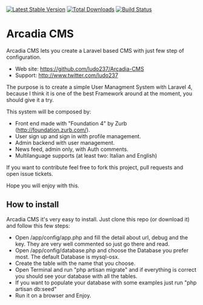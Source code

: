 [![Latest Stable Version](https://poser.pugx.org/ludo237/laravel-boilerplate/v/stable.png)](https://packagist.org/packages/ludo237/laravel-boilerplate)
[![Total Downloads](https://poser.pugx.org/ludo237/laravel-boilerplate/downloads.png)](https://packagist.org/packages/ludo237/laravel-boilerplate)
[![Build Status](https://travis-ci.org/ludo237/laravel-boilerplate.png)](https://travis-ci.org/ludo237/laravel-boilerplate)
# Arcadia CMS

Arcadia CMS lets you create a Laravel based CMS with just few step of configuration.

* Web site: https://github.com/ludo237/Arcadia-CMS
* Support: http://www.twitter.com/ludo237
 
The purpose is to create a simple User Managment System with Laravel 4, because I think it is one of the best Framework
around at the moment, you should give it a try.
 
This system will be composed by:
- Front end made with "Foundation 4" by Zurb (http://foundation.zurb.com/).
- User sign up and sign in with profile management.
- Admin backend with user management.
- News feed, admin only, with Auth comments.
- Multilanguage supports (at least two: Italian and English)


If you want to contribute feel free to fork this project, pull requests and open issue tickets.

Hope you will enjoy with this.

## How to install

Arcadia CMS it's very easy to install. Just clone this repo (or download it) and follow this few steps:
- Open /app/config/app.php and fill the detail about url, debug and the key. They are very well commented so just go there and read.
- Open /app/config/database.php and choose the Database you prefer most. The default Database is mysql-osx.
- Create the table with the name that you choose.
- Open Terminal and run "php artisan migrate" and if everything is correct you should see your database with all the tables.
- If you want to populate your database with some examples just run "php artisan db:seed"
- Run it on a browser and Enjoy.
